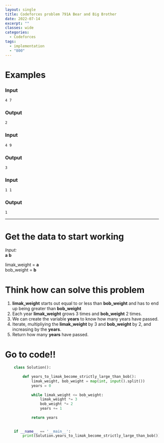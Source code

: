 ```yaml
---
layout: single
title: Codeforces problem 791A Bear and Big Brother
date: 2022-07-14
excerpt: ""
classes: wide
categories:
  - Codeforces
tags:
  - implementation
  - "800"
---
```



# Examples

### **Input**
```
4 7
```
### **Output**
```
2
```
### **Input**
```
4 9
```
### **Output**
```
3
```
### **Input**
```
1 1
```
### **Output**
```
1
```

---

# Get the data to start working

*Input:*  
**a** **b**

limak_weight = **a**  
bob_weight = **b**


# Think how can solve this problem
1. **limak_weight** starts out equal to or less than **bob_weight** and has to end up being greater than **bob_weight**
2. Each year **limak_weight** grows 3 times and **bob_weight** 2 times.
3. We can create the variable **years** to know how many years have passed.
4. Iterate, multipliying the **limak_weight** by 3 and **bob_weight** by 2, and increasing by the **years**.
5. Return how many **years** have passed.

    
# Go to code!!

```python
    class Solution():
     
        def years_to_limak_become_strictly_large_than_bob():
            limak_weight, bob_weight = map(int, input().split())
            years = 0
     
            while limak_weight <= bob_weight:
                limak_weight *= 3
                bob_weight *= 2
                years += 1
     
            return years
     
     
    if __name__ == '__main__':
        print(Solution.years_to_limak_become_strictly_large_than_bob())
```
